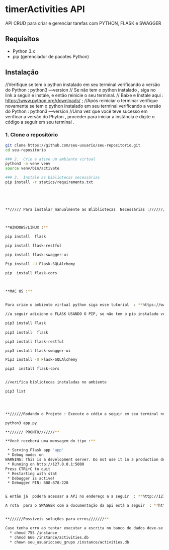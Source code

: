 # timerActivities API
API CRUD para criar e gerenciar tarefas com PYTHON, FLASK e SWAGGER 
 
## Requisitos

- Python 3.x
- pip (gerenciador de pacotes Python)

## Instalação

//Verifique se tem o python instalado em seu terminal verificando a versão do Python   : 
python3 —version
// Se não tem o python instalado , siga no link a seguir e instale, e então reinicie o seu terminal.
// Baixe e Instale aqui : https://www.python.org/downloads/ ; 
//Após reiniciar o terminar verifique novamente se tem o python instalado em seu terminal verificando a versão do Python   : 
python3 —version
//Uma vez que você teve sucesso em verificar a versão do Phyton , proceder para iniciar a instância e digite o código a seguir em seu terminal . 



### 1. Clone o repositório

```bash
git clone https://github.com/seu-usuario/seu-repositorio.git
cd seu-repositorio

### 2.  Crie e ative um ambiente virtual
python3 -m venv venv
source venv/bin/activate

### 3.  Instale as bibliotecas necessárias
pip install -r statics/requirements.txt



 
 
**///// Para instalar manualmente as Blibliotecas  Necessárias :///////**

 

**WINDOWS/LINUX :**

pip install  flask

pip install flask-restful

pip install flask-swagger-ui

Pip install -U Flask-SQLAlchemy

pip  install flask-cors


 
**MAC OS :**

 
Para criae o ambiente virtual python siga esse tutorial  : **https://www.youtube.com/watch?v=0hInltB9QNY**

//a seguir adicione o FLASK USANDO O PIP, se não tem o pio instalado verifique este tutorial : **https://www.youtube.com/watch?v=B1Qcb5xQ96M**

pip3 install Flask
  
pip3 install  flask

pip3 install flask-restful

pip3 install flask-swagger-ui

Pip3 install -U Flask-SQLAlchemy

pip3  install flask-cors


//verifica bibliotecas instaladas no ambiente

pip3 list


 

**//////Rodando o Projeto : Execute o códio a seguir em seu terminal no diretorio de seu projeto em que seu arquivo app.py esta loalizado .///////**

python3 app.py      

**////// PRONTO///////**

**Você receberá uma mensagem do tipo :**

 * Serving Flask app 'app'
 * Debug mode: on
WARNING: This is a development server. Do not use it in a production deployment. Use a production WSGI server instead.
 * Running on http://127.0.0.1:5000
Press CTRL+C to quit
 * Restarting with stat
 * Debugger is active!
 * Debugger PIN: 608-878-228


E então já  poderá acessar a API no endereço a a seguir  : **http://127.0.0.1:5000**  :

A rota  para o SWAGGER com a documentação da api está a seguir  : **http://127.0.0.1:5000/swagger/**


**//////Possiveis soluções para erros///////**

Caso tenha erro ao tentar executar a escrita no banco de dados deve-se verificar e corrigir a permissão de escrita do arquivo e respectivo diretorio, conforme a seguir :  
  * chmod 755 /instance
  * chmod 666 /instance/activities.db
  * chown seu_usuario:seu_grupo /instance/activities.db 
